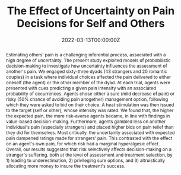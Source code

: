---
abstract: Estimating others' pain is a challenging inferential process, associated with a high degree of uncertainty. The present study exploited models of probabilistic decision-making to investigate how uncertainty influences the assessment of another's pain. We engaged sixty-three dyads (43 strangers and 20 romantic couples) in a task where individual choices affected the pain delivered to either oneself (the agent) or the other member of the dyad. At each trial, agents were presented with cues predicting a given pain intensity with an associated probability of occurrences. Agents chose either a sure (mild decrease of pain) or risky (50% chance of avoiding pain altogether) management option, following which they were asked to bid on their choice. A heat stimulation was then issued to the target (self or other), whose intensity was rated. We found that, the higher the expected pain, the more risk-averse agents became, in line with findings in value-based decision-making. Furthermore, agents gambled less on another individual's pain (especially strangers) and placed higher bids on pain relief than they did for themselves. Most critically, the uncertainty associated with expected pain dampened ratings made for strangers’ pain. This contrasted with the effect on an agent's own pain, for which risk had a marginal hyperalgesic effect. Overall, our results suggested that risk selectively affects decision-making on a stranger's suffering, both at the level of assessment and treatment selection, by 1) leading to underestimation, 2) privileging sure options, and 3) altruistically allocating more money to insure the treatment's success.
authors:
- Leyla Loued-Khenissi
- Sandra Martin-Brevet
- Louis Schumacher
- admin
date: "2022-03-13T00:00:00Z"
doi: "10.1002/ejp.1940"
featured: false
image: 
  caption: 'Image credit: [**Unsplash**](https://unsplash.com/photos/)'
  focal_point: ""
  preview_only: true
projects: [manage]
publication: 'European Journal of Pain'
publication_short: "Eur J Pain"
publication_types:
- "2"
publishDate: "2022-03-13T00:00:00Z"
slides: 
summary:
tags: [pain,analgesia,Pain Management,decision-making,Self-Other distinction,third party,Social interactions,Expectancy,Anticipation,risk,Reward,Feedback,Uncertainty]
title: The Effect of Uncertainty on Pain Decisions for Self and Others
url_code: ""
url_dataset: ""
url_pdf: ""
url_preprint: "https://psyarxiv.com/b982h/"
url_project: ""
url_slides: ""
url_source: ""
url_video: ""

---